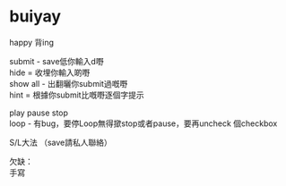 # buiyay 
happy 背ing


submit - save低你輸入d嘢\
hide = 收埋你輸入啲嘢\
show all - 出翻曬你submit過嘅嘢\
hint = 根據你submit比嘅嘢逐個字提示

play pause stop\
loop - 有bug，要停Loop無得撳stop或者pause，要再uncheck 個checkbox

S/L大法 （save請私人聯絡）

欠缺：\
手寫
